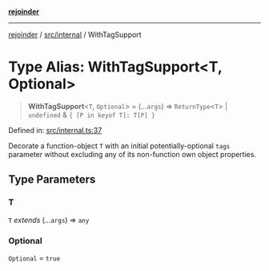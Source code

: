[**rejoinder**](../../../README.md)

***

[rejoinder](../../../README.md) / [src/internal](../README.md) / WithTagSupport

# Type Alias: WithTagSupport\<T, Optional\>

> **WithTagSupport**\<`T`, `Optional`\> = (...`args`) => `ReturnType`\<`T`\> \| `undefined` & `{ [P in keyof T]: T[P] }`

Defined in: [src/internal.ts:37](https://github.com/Xunnamius/rejoinder/blob/2e193401f811190578a6daed325a2ddce540538d/src/internal.ts#L37)

Decorate a function-object `T` with an initial potentially-optional `tags`
parameter without excluding any of its non-function own object properties.

## Type Parameters

### T

`T` *extends* (...`args`) => `any`

### Optional

`Optional` = `true`
